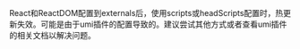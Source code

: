React和ReactDOM配置到externals后，使用scripts或headScripts配置时，热更新失效。可能是由于umi插件的配置导致的。建议尝试其他方式或者查看umi插件的相关文档以解决问题。
